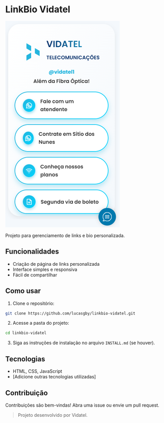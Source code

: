 # LinkBio Vidatel

![Preview do Projeto](preview.png)

Projeto para gerenciamento de links e bio personalizada.

## Funcionalidades

- Criação de página de links personalizada
- Interface simples e responsiva
- Fácil de compartilhar

## Como usar

1. Clone o repositório:
  ```bash
  git clone https://github.com/lucasgby/linkbio-vidatel.git
  ```
2. Acesse a pasta do projeto:
  ```bash
  cd linkbio-vidatel
  ```
3. Siga as instruções de instalação no arquivo `INSTALL.md` (se houver).

## Tecnologias

- HTML, CSS, JavaScript
- [Adicione outras tecnologias utilizadas]

## Contribuição

Contribuições são bem-vindas! Abra uma issue ou envie um pull request.


> Projeto desenvolvido por Vidatel.